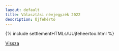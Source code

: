 ```yaml
---
layout: default
title: Választási névjegyzék 2022
description: Újfehértó
---
```


{% include settlementHTMLs/UUjfeheertoo.html %}

[Vissza](../)